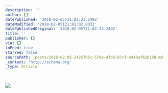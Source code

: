 ```yaml
---
description: ''
author: []
datePublished: '2018-02-05T21:02:23.249Z'
dateModified: '2018-02-05T21:01:02.803Z'
datePublishedOriginal: '2018-02-05T21:02:23.249Z'
title: ''
publisher: {}
via: {}
inFeed: true
starred: false
sourcePath: _posts/2018-02-05-24257b5c-578a-4fd3-b7cf-e410af620158.md
_context: 'http://schema.org'
_type: Article

---
```

![](https://the-grid-user-content.s3-us-west-2.amazonaws.com/172d1f07-44bd-436a-9e22-ad41371a0ab3.jpg)
